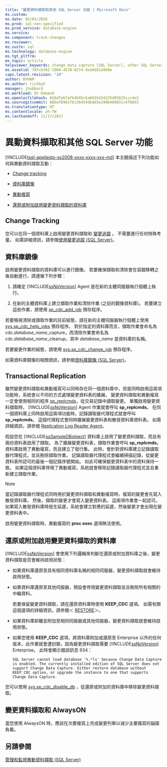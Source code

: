 ```yaml
---
title: "變更資料擷取和其他 SQL Server 功能 | Microsoft Docs"
ms.custom: 
ms.date: 05/03/2016
ms.prod: sql-non-specified
ms.prod_service: database-engine
ms.service: 
ms.component: track-changes
ms.reviewer: 
ms.suite: sql
ms.technology: database-engine
ms.tgt_pltfrm: 
ms.topic: article
helpviewer_keywords: change data capture [SQL Server], other SQL Server features and
ms.assetid: 7dfcb362-1904-4578-8274-da16681a960e
caps.latest.revision: "14"
author: BYHAM
ms.author: rickbyh
manager: jhubbard
ms.workload: On Demand
ms.openlocfilehash: 016d7eb7afb4b95c6a6635d24235d85025ccc4e2
ms.sourcegitcommit: 66bef6981f613b454db465e190b489031c4fb8d3
ms.translationtype: HT
ms.contentlocale: zh-TW
ms.lasthandoff: 11/17/2017
---
```

# <a name="change-data-capture-and-other-sql-server-features"></a>異動資料擷取和其他 SQL Server 功能
[!INCLUDE[tsql-appliesto-ss2008-xxxx-xxxx-xxx-md](../../includes/tsql-appliesto-ss2008-xxxx-xxxx-xxx-md.md)] 本主題描述下列功能如何與異動資料擷取互動：  
  
-   [Change tracking](#ChangeTracking)  
  
-   [資料庫鏡像](#DatabaseMirroring)  
  
-   [異動複寫](#TransReplication)  
  
-   [還原或附加啟用變更資料擷取的資料庫](#RestoreOrAttach)  
  
##  <a name="ChangeTracking"></a> Change Tracking  
 您可以在同一個資料庫上啟用變更資料擷取和 [變更追蹤](../../relational-databases/track-changes/about-change-tracking-sql-server.md) 。 不需要進行任何特殊考量。 如需詳細資訊，請參閱[使用變更追蹤 &#40;SQL Server&#41;](../../relational-databases/track-changes/work-with-change-tracking-sql-server.md)。  
  
##  <a name="DatabaseMirroring"></a> 資料庫鏡像  
 啟用變更資料擷取的資料庫可以進行鏡像。 若要確保擷取和清除會在容錯移轉之後自動進行，請遵循下列步驟：  
  
1.  請確定 [!INCLUDE[ssNoVersion](../../includes/ssnoversion-md.md)] Agent 是在新的主體伺服器執行個體上執行。  
  
2.  在新的主體資料庫上建立擷取作業和清除作業 (之前的鏡像資料庫)。 若要建立這些作業，請使用 [sp_cdc_add_job](../../relational-databases/system-stored-procedures/sys-sp-cdc-add-job-transact-sql.md) 預存程序。  
  
 若要檢視清除或擷取作業的目前組態，請在新的主體伺服器執行個體上使用 [sys.sp_cdc_help_jobs](../../relational-databases/system-stored-procedures/sys-sp-cdc-help-jobs-transact-sql.md) 預存程序。 對於指定的資料庫而言，擷取作業會命名為 cdc.*database_name*_capture，而清除作業會命名為 cdc.*database_name*_cleanup，其中 *database_name* 是資料庫的名稱。  
  
 若要變更作業的組態，請使用 [sys.sp_cdc_change_job](../../relational-databases/system-stored-procedures/sys-sp-cdc-change-job-transact-sql.md) 預存程序。  
  
 如需資料庫鏡像的相關資訊，請參閱[資料庫鏡像 &#40;SQL Server&#41;](../../database-engine/database-mirroring/database-mirroring-sql-server.md)。  
  
##  <a name="TransReplication"></a> Transactional Replication  
 雖然變更資料擷取和異動複寫可以同時存在同一個資料庫中，但是同時啟用這兩項功能時，系統會以不同的方式處理變更資料表的擴展。 變更資料擷取和異動複寫一定會使用相同的程序 [sp_replcmds](../../relational-databases/system-stored-procedures/sp-replcmds-transact-sql.md)，從交易記錄中讀取變更。 單獨啟用變更資料擷取時， [!INCLUDE[ssNoVersion](../../includes/ssnoversion-md.md)] Agent 作業就會呼叫 **sp_replcmds**。 在同一個資料庫上同時啟用這兩項功能時，記錄讀取器代理程式就會呼叫 **sp_replcmds**。 這個代理程式會同時擴展變更資料表和散發資料庫資料表。 如需詳細資訊，請參閱 [Replication Log Reader Agent](../../relational-databases/replication/agents/replication-log-reader-agent.md)。  
  
 假設您在 [!INCLUDE[ssSampleDBobject](../../includes/sssampledbobject-md.md)] 資料庫上啟用了變更資料擷取，而且有兩份資料表啟用了擷取。 為了擴展變更資料表，擷取作業會呼叫 **sp_replcmds**。 資料庫啟用了異動複寫，而且建立了發行集。 此時，會針對資料庫建立記錄讀取器代理程式，並且刪除擷取作業。 記錄讀取器代理程式會繼續掃描記錄，從變更資料表所認可的最後一個記錄序號開始。 如此可確保變更資料表中的資料保持一致。 如果這個資料庫停用了異動複寫，系統就會移除記錄讀取器代理程式並且重新建立擷取作業。  
  
> [!NOTE]  
>  當記錄讀取器代理程式同時用於變更資料擷取和異動複寫時，複寫的變更會先寫入散發資料庫。 然後，擷取的變更才會寫入變更資料表。 這兩項作業會一起認可。 如果寫入散發資料庫時發生延遲，系統會建立對應的延遲，然後變更才會出現在變更資料表中。  
  
 啟用變更資料擷取時，異動複寫的 **proc exec** 選項無法使用。  
  
##  <a name="RestoreOrAttach"></a> 還原或附加啟用變更資料擷取的資料庫  
 [!INCLUDE[ssNoVersion](../../includes/ssnoversion-md.md)] 會使用下列邏輯來判斷在還原或附加資料庫之後，變更資料擷取是否會維持啟用狀態：  
  
-   如果資料庫還原至具有相同資料庫名稱的相同伺服器，變更資料擷取就會維持啟用狀態。  
  
-   如果資料庫還原至其他伺服器，預設會停用變更資料擷取並且刪除所有相關的中繼資料。  
  
     若要保留變更資料擷取，請在還原資料庫時使用 **KEEP_CDC** 選項。 如需有關這個選項的詳細資訊，請參閱＜ [RESTORE](../../t-sql/statements/restore-statements-transact-sql.md)＞。  
  
-   如果資料庫卸離並附加至相同伺服器或其他伺服器，變更資料擷取就會維持啟用狀態。  
  
-   如果您使用 **KEEP_CDC** 選項，將資料庫附加或還原至 Enterprise 以外的任何版本，此作業就會遭封鎖，因為變更資料擷取需要 [!INCLUDE[ssNoVersion](../../includes/ssnoversion-md.md)] Enterprise。 此時會顯示錯誤訊息 934：  
  
     `SQL Server cannot load database '%.*ls' because Change Data Capture is enabled. The currently installed edition of SQL Server does not support Change Data Capture. Either restore database without KEEP_CDC option, or upgrade the instance to one that supports Change Data Capture.`  
  
 您可以使用 [sys.sp_cdc_disable_db](../../relational-databases/system-stored-procedures/sys-sp-cdc-disable-db-transact-sql.md) ，從還原或附加的資料庫中移除變更資料擷取。  
  
## <a name="change-data-capture-and-always-on"></a>變更資料擷取和 AlwaysON  
 當您使用 AlwaysON 時，應該在次要複寫上完成變更列舉以減少主要複寫的磁碟負載。  
  
## <a name="see-also"></a>另請參閱  
 [管理和監視異動資料擷取 &#40;SQL Server&#41;](../../relational-databases/track-changes/administer-and-monitor-change-data-capture-sql-server.md)  
  
  
